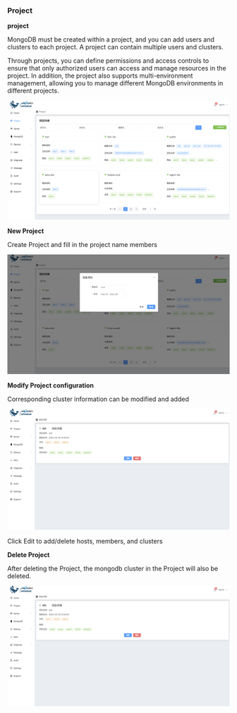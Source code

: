 ### Project

**project**

MongoDB must be created within a project, and you can add users and clusters to each project. A project can contain multiple users and clusters.

Through projects, you can define permissions and access controls to ensure that only authorized users can access and manage resources in the project. In addition, the project also supports multi-environment management, allowing you to manage different MongoDB environments in different projects.

![waphome页面](../../../images/whalealPlatformImages/Project.png)

**New Project**

Create Project and fill in the project name members

![image-20240307162543576](../../../images/whalealPlatformImages/cProject.png)

**Modify Project configuration**

Corresponding cluster information can be modified and added

![image-20240307162543576](../../../images/whalealPlatformImages/uProject.png)

Click Edit to add/delete hosts, members, and clusters



**Delete Project**

After deleting the Project, the mongodb cluster in the Project will also be deleted.

![image-20240307162543576](../../../images/whalealPlatformImages/uProject.png)
